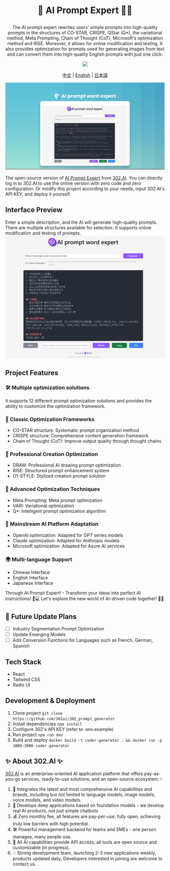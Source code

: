 # <p align="center">🤖 AI Prompt Expert 🚀✨</p>

<p align="center">The AI prompt expert rewrites users' simple prompts into high-quality prompts in the structures of CO-STAR, CRISPE, QStar (Q*), the variational method, Meta Prompting, Chain of Thought (CoT), Microsoft's optimization method and RISE. Moreover, it allows for online modification and testing. It also provides optimization for prompts used for generating images from text and can convert them into high-quality English prompts with just one click.</p>

<p align="center"><a href="https://302.ai/product/detail/24" target="blank"><img src="https://file.302.ai/gpt/imgs/github/20250102/72a57c4263944b73bf521830878ae39a.png" /></a></p >

<p align="center"><a href="README_zh.md">中文</a> | <a href="README.md">English</a> | <a href="README_ja.md">日本語</a></p>

![Interface Preview](docs/提示词专家en.png)

The open-source version of [AI Prompt Expert](https://302.ai/product/detail/24) from [302.AI](https://302.ai/en/).
You can directly log in to 302.AI to use the online version with zero code and zero configuration.
Or modify this project according to your needs, input 302.AI's API KEY, and deploy it yourself.

## Interface Preview
Enter a simple description, and the AI will generate high-quality prompts. There are multiple structures available for selection. It supports online modification and testing of prompts.
![Interface Preview](docs/提示专家英.png)


## Project Features
### 🛠️ Multiple optimization solutions
 It supports 12 different prompt optimization solutions and provides the ability to customize the optimization framework.
### 🎯 Classic Optimization Frameworks
- CO-STAR structure: Systematic prompt organization method
- CRISPE structure: Comprehensive content generation framework
- Chain of Thought (CoT): Improve output quality through thought chains
### 🎯 Professional Creation Optimization
- DRAW: Professional AI drawing prompt optimization
- RISE: Structured prompt enhancement system
- O1-STYLE: Stylized creation prompt solution
### 🎯 Advanced Optimization Techniques
- Meta Prompting: Meta prompt optimization
- VARI: Variational optimization
- Q*: Intelligent prompt optimization algorithm
### 🎯 Mainstream AI Platform Adaptation
- OpenAI optimization: Adapted for GPT series models
- Claude optimization: Adapted for Anthropic models
- Microsoft optimization: Adapted for Azure AI services
### 🌍 Multi-language Support
- Chinese Interface
- English Interface
- Japanese Interface


Through AI Prompt Expert! - Transform your ideas into perfect AI instructions! 🎉💻 Let's explore the new world of AI-driven code together! 🌟🚀

## 🚩 Future Update Plans 
- [ ] Industry Segmentation Prompt Optimization
- [ ] Update Emerging Models
- [ ] Add Conversion Functions for Languages such as French, German, Spanish

## Tech Stack
- React
- Tailwind CSS
- Radix UI

## Development & Deployment
1. Clone project `git clone https://github.com/302ai/302_prompt_generator`
2. Install dependencies `npm install`
3. Configure 302's API KEY (refer to .env.example)
4. Run project `npm run dev`
5. Build and deploy `docker build -t coder-generator . && docker run -p 3000:3000 coder-generator`


## ✨ About 302.AI ✨
[302.AI](https://302.ai/) is an enterprise-oriented AI application platform that offers pay-as-you-go services, ready-to-use solutions, and an open-source ecosystem.✨
1. 🧠 Integrates the latest and most comprehensive AI capabilities and brands, including but not limited to language models, image models, voice models, and video models.
2. 🚀 Develops deep applications based on foundation models - we develop real AI products, not just simple chatbots
3. 💰 Zero monthly fee, all features are pay-per-use, fully open, achieving truly low barriers with high potential.
4. 🛠 Powerful management backend for teams and SMEs - one person manages, many people use.
5. 🔗 All AI capabilities provide API access, all tools are open source and customizable (in progress).
6. 💡 Strong development team, launching 2-3 new applications weekly, products updated daily. Developers interested in joining are welcome to contact us.
